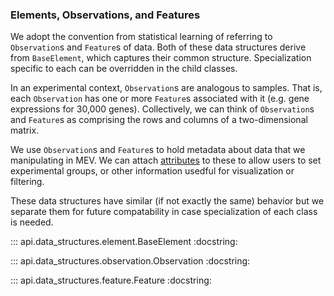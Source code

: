 <a id="observations"></a>
### Elements, Observations, and Features

We adopt the convention from statistical learning of referring to `Observation`s and `Feature`s of data.  Both of these data structures derive from `BaseElement`, which captures their common structure.  Specialization specific to each can be overridden in the child classes.  

In an experimental context, `Observation`s are analogous to samples.  That is, each `Observation` has one or more `Feature`s associated with it (e.g. gene expressions for 30,000 genes).  Collectively, we can think of `Observation`s and `Feature`s as comprising the rows and columns of a two-dimensional matrix.

We use `Observation`s and `Feature`s to hold metadata about data that we manipulating in MEV.  We can attach [attributes](attributes.md) to these to allow users to set experimental groups, or other information usedful for visualization or filtering.

These data structures have similar (if not exactly the same) behavior but we separate them for future compatability in case specialization of each class is needed.

::: api.data_structures.element.BaseElement
    :docstring:

::: api.data_structures.observation.Observation
    :docstring:

::: api.data_structures.feature.Feature
    :docstring:
